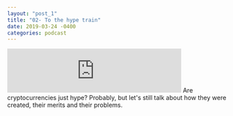 ```yaml
---
layout: "post_1"
title: "02- To the hype train"
date: 2019-03-24 -0400
categories: podcast
---
```


<iframe src="https://anchor.fm/randomly-typed/embed/episodes/To-the-Hype-Train-e3hp2h/a-ac7ape" height="102px" width="400px" frameborder="0" scrolling="no"></iframe>
Are cryptocurrencies just hype? Probably, but let's still talk about how they were created, their merits and their problems.

